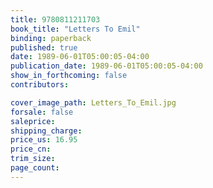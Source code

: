```yaml
---
title: 9780811211703
book_title: "Letters To Emil"
binding: paperback
published: true
date: 1989-06-01T05:00:05-04:00
publication_date: 1989-06-01T05:00:05-04:00
show_in_forthcoming: false
contributors:

cover_image_path: Letters_To_Emil.jpg
forsale: false
saleprice:
shipping_charge:
price_us: 16.95
price_cn:
trim_size:
page_count:
---
```


